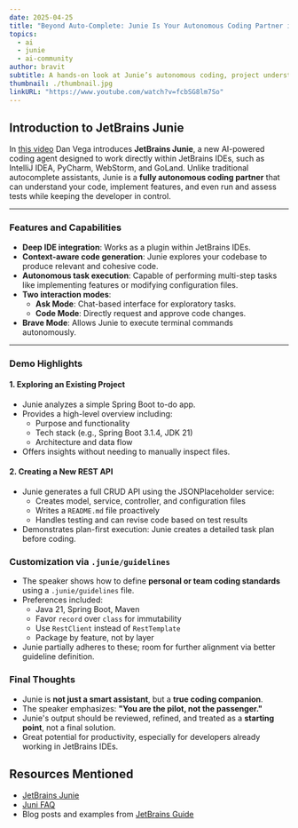 ```yaml
---
date: 2025-04-25
title: "Beyond Auto-Complete: Junie Is Your Autonomous Coding Partner in JetBrains IDEs"
topics:
  - ai
  - junie
  - ai-community
author: bravit
subtitle: A hands-on look at Junie’s autonomous coding, project understanding, and customizable behavior.
thumbnail: ./thumbnail.jpg
linkURL: "https://www.youtube.com/watch?v=fcbSG8lm7So"
---
```


## Introduction to JetBrains Junie

In [this video](https://www.youtube.com/watch?v=fcbSG8lm7So) Dan Vega introduces **JetBrains Junie**, a new AI-powered coding agent designed to work directly within JetBrains IDEs, such as IntelliJ IDEA, PyCharm, WebStorm, and GoLand. Unlike traditional autocomplete assistants, Junie is a **fully autonomous coding partner** that can understand your code, implement features, and even run and assess tests while keeping the developer in control.

---

### Features and Capabilities

- **Deep IDE integration**: Works as a plugin within JetBrains IDEs.
- **Context-aware code generation**: Junie explores your codebase to produce relevant and cohesive code.
- **Autonomous task execution**: Capable of performing multi-step tasks like implementing features or modifying configuration files.
- **Two interaction modes**:
  - **Ask Mode**: Chat-based interface for exploratory tasks.
  - **Code Mode**: Directly request and approve code changes.
- **Brave Mode**: Allows Junie to execute terminal commands autonomously.

---

### Demo Highlights

#### 1. **Exploring an Existing Project**

- Junie analyzes a simple Spring Boot to-do app.
- Provides a high-level overview including:
  - Purpose and functionality
  - Tech stack (e.g., Spring Boot 3.1.4, JDK 21)
  - Architecture and data flow
- Offers insights without needing to manually inspect files.

#### 2. **Creating a New REST API**

- Junie generates a full CRUD API using the JSONPlaceholder service:
  - Creates model, service, controller, and configuration files
  - Writes a `README.md` file proactively
  - Handles testing and can revise code based on test results
- Demonstrates plan-first execution: Junie creates a detailed task plan before coding.

### Customization via `.junie/guidelines`

- The speaker shows how to define **personal or team coding standards** using a `.junie/guidelines` file.
- Preferences included:
  - Java 21, Spring Boot, Maven
  - Favor `record` over `class` for immutability
  - Use `RestClient` instead of `RestTemplate`
  - Package by feature, not by layer
- Junie partially adheres to these; room for further alignment via better guideline definition.

### Final Thoughts

- Junie is **not just a smart assistant**, but a **true coding companion**.
- The speaker emphasizes: **"You are the pilot, not the passenger."**
- Junie's output should be reviewed, refined, and treated as a **starting point**, not a final solution.
- Great potential for productivity, especially for developers already working in JetBrains IDEs.

## Resources Mentioned

- [JetBrains Junie](https://www.jetbrains.com/junie/)
- [Juni FAQ](https://lp.jetbrains.com/ai-ides-faq/)
- Blog posts and examples from [JetBrains Guide](https://www.jetbrains.com/guide/ai/)

